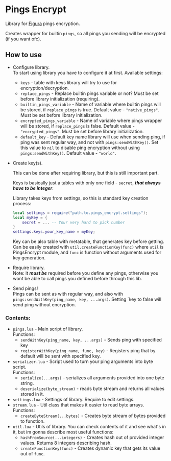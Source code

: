# Pings Encrypt
Library for [Figura](https://github.com/Kingdom-of-The-Moon/FiguraRewriteRewrite/) pings encryption.

Creates wrapper for builtin `pings`, so all pings you sending will be encrypted (if you want ofc).

## How to use
* Configure library.\
To start using library you have to configure it at first. Available settings:
  * `keys` - table with keys library will try to use for encryption/decryption.
  * `replace_pings` - Replace builtin pings variable or not? Must be set before library initialization (requiring).
  * `builtin_pings_variable` - Name of variable where builtin pings will be stored, if `replace_pings` is true. Default value - `"native_pings"`. Must be set before library initialization.
  * `encrypted_pings_variable` - Name of variable where pings wrapper will be stored, if `replace_pings` is false. Default value - `"encrypted_pings"`. Must be set before library initialization.
  * `default_key` - Default key name library will use when sending ping, if ping was sent regular way, and not with `pings:sendWithKey()`. Set this value to `nil` to disable ping encryption without using `pings:sendWithKey()`. Default value - `"world"`.
* Create key(s).

    This can be done after requiring library, but this is still important part.

    Keys is basically just a tables with only one field - `secret`, ***that always have to be integer***.

    Library takes keys from settings, so this is standard key creation process:
    ```lua
    local settings = require("path.to.pings_encrypt.settings");
    local myKey = {
        secret = ... -- Your very hard to pick number 
    }
    settings.keys.your_key_name = myKey;
    ```
    Key can be also table with metatable, that generates key before getting. Can be easily created with `util.createFunctionKey(func)` where `util` is PingsEncrypt module, and `func` is function without arguments used for key generation. 
* Require library.\
Note: it ***must be*** required before you define any pings, otherwise you wont be able to call pings you defined before through this lib.
* Send pings!\
    Pings can be sent as with regular way, and also with `pings:sendWithKey(ping_name, key, ...args)`. Setting `key to false will send ping without encryption.

### Contents:
* `pings.lua` - Main script of library.\
    Functions:
    * `sendWithKey(ping_name, key, ...args)` - Sends ping with specified key
    * `registerWithKey(ping_name, func, key)` - Registers ping that by default will be sent with specified key.
* `serializer.lua` - Script used to turn your ping arguments into byte script.\
    Functions:
    * `serialize(...args)` - serializes all arguments provided into one byte string.
    * `deserialize(byte_stream)` - reads byte stream and returns all values stored in it.
* `settings.lua` - Settings of library. Require to edit settings.
* `stream.lua` - Util class that makes it easier to read byte arrays.\
    Functions:
    * `createByteStream(...bytes)` - Creates byte stream of bytes provided to function.
* `util.lua` - Utils of library. You can check contents of it and see what's in it, but im gonna describe most useful functions:
    * `hashFromSource(...integers)` - Creates hash out of provided integer values. Returns 8 integers describing hash.
    * `createFunctionKey(func)` - Creates dynamic key that gets its value out of `func`.